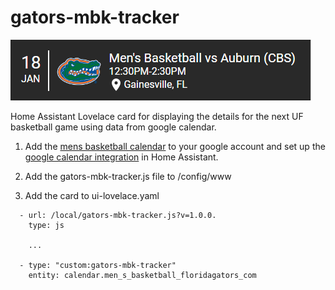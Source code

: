 # gators-mbk-tracker

![example](gators-mbk-tracker.png)

Home Assistant Lovelace card for displaying the details for the next UF basketball game using data from google calendar.

1. Add the [mens basketball calendar](http://floridagators.com/calendar.ashx/calendar.ics?sport_id=20&_=8885847f-9fc1-4876-9cc0-5d6968157fb0) to your google account and set up the [google calendar integration](https://www.home-assistant.io/integrations/calendar.google/) in Home Assistant.

2. Add the gators-mbk-tracker.js file to /config/www

3. Add the card to ui-lovelace.yaml

```
  - url: /local/gators-mbk-tracker.js?v=1.0.0.
    type: js
    
    ...

  - type: "custom:gators-mbk-tracker"
    entity: calendar.men_s_basketball_floridagators_com
```
